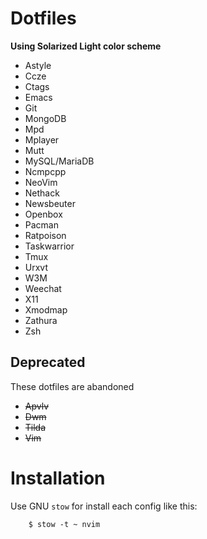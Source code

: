 Dotfiles
========

**Using Solarized Light color scheme**

- Astyle
- Ccze
- Ctags
- Emacs
- Git
- MongoDB
- Mpd
- Mplayer
- Mutt
- MySQL/MariaDB
- Ncmpcpp
- NeoVim
- Nethack
- Newsbeuter
- Openbox
- Pacman
- Ratpoison
- Taskwarrior
- Tmux
- Urxvt
- W3M
- Weechat
- X11
- Xmodmap
- Zathura
- Zsh


Deprecated
----------

These dotfiles are abandoned

- ~~Apvlv~~
- ~~Dwm~~
- ~~Tilda~~
- ~~Vim~~


Installation
============

Use GNU `stow` for install each config like this:

        $ stow -t ~ nvim
